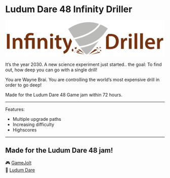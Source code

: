 # Ludum Dare 48 Infinity Driller

![Screenshot](Docs/Logo.png "Logo")

It’s the year 2030. A new science experiment just started.. the goal: To find out, how deep you can go with a single drill!

You are Wayne Brai. You are controlling the world’s most expensive drill in order to go deep!

Made for the Ludum Dare 48 Game jam within 72 hours.


---

Features:
- Multiple upgrade paths
- Increasing difficulty
- Highscores

---

Made for the Ludum Dare 48 jam!
---

:video_game: [GameJolt](https://gamejolt.com/games/infinity-driller/610344)   
:game_die: [Ludum Dare](https://ldjam.com/events/ludum-dare/48/infinity-driller)
